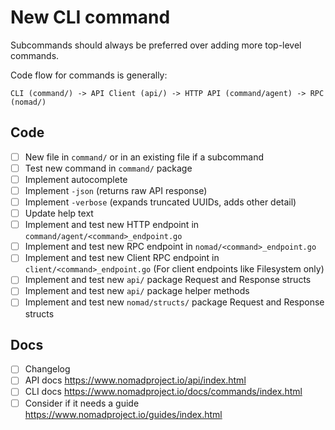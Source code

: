 # New CLI command

Subcommands should always be preferred over adding more top-level commands.

Code flow for commands is generally:

```
CLI (command/) -> API Client (api/) -> HTTP API (command/agent) -> RPC (nomad/)
```

## Code

*  [ ] New file in `command/` or in an existing file if a subcommand
*  [ ] Test new command in `command/` package
*  [ ] Implement autocomplete
*  [ ] Implement `-json` (returns raw API response)
*  [ ] Implement `-verbose` (expands truncated UUIDs, adds other detail)
*  [ ] Update help text
*  [ ] Implement and test new HTTP endpoint in `command/agent/<command>_endpoint.go`
*  [ ] Implement and test new RPC endpoint in `nomad/<command>_endpoint.go`
*  [ ] Implement and test new Client RPC endpoint in
    `client/<command>_endpoint.go` (For client endpoints like Filesystem only)
* [ ] Implement and test new `api/` package Request and Response structs
* [ ] Implement and test new `api/` package helper methods
* [ ] Implement and test new `nomad/structs/` package Request and Response structs

## Docs

* [ ] Changelog
* [ ] API docs https://www.nomadproject.io/api/index.html
* [ ] CLI docs https://www.nomadproject.io/docs/commands/index.html
* [ ] Consider if it needs a guide https://www.nomadproject.io/guides/index.html
